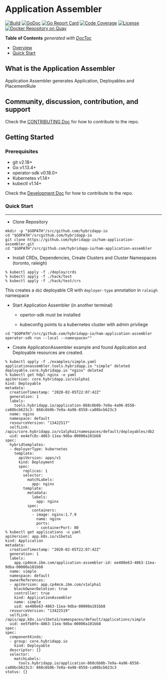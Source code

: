 # Application Assembler

[![Build](http://prow.purple-chesterfield.com/badge.svg?jobs=multiarch-image-ham-application-assembler-postsubmit)](http://prow.purple-chesterfield.com/?job=multiarch-image-ham-application-assembler-postsubmit)
[![GoDoc](https://godoc.org/github.com/hybridapp-io/ham-application-assembler?status.svg)](https://godoc.org/github.com/hybridapp-io/ham-application-assembler)
[![Go Report Card](https://goreportcard.com/badge/github.com/hybridapp-io/ham-application-assembler)](https://goreportcard.com/report/github.com/hybridapp-io/ham-application-assembler)
[![Code Coverage](https://codecov.io/gh/hybridapp-io/ham-application-assembler/branch/master/graphs/badge.svg?branch=master)](https://codecov.io/gh/hybridapp-io/ham-application-assembler?branch=master)
[![License](https://img.shields.io/:license-apache-blue.svg)](http://www.apache.org/licenses/LICENSE-2.0.html)
[![Docker Repository on Quay](https://quay.io/repository/hybridappio/ham-application-assembler/status?token=4b2b7d63-6560-46bf-a421-bec6ddc02a0f "Docker Repository on Quay")](https://quay.io/repository/hybridappio/ham-application-assembler)

<!-- START doctoc generated TOC please keep comment here to allow auto update -->
<!-- DON'T EDIT THIS SECTION, INSTEAD RE-RUN doctoc TO UPDATE -->
**Table of Contents**  *generated with [DocToc](https://github.com/thlorenz/doctoc)*

- [Overview](#overview)
- [Quick Start](#quick-start)

<!-- END doctoc generated TOC please keep comment here to allow auto update -->

## What is the Application Assembler

Application Assembler generates Application, Deployables and PlacementRule

## Community, discussion, contribution, and support

Check the [CONTRIBUTING Doc](CONTRIBUTING.md) for how to contribute to the repo.

## Getting Started

### Prerequisites

- git v2.18+
- Go v1.13.4+
- operator-sdk v0.18.0+
- Kubernetes v1.14+
- kubectl v1.14+

Check the [Development Doc](docs/development.md) for how to contribute to the repo.

### Quick Start

-----

- Clone Repository

```shell
mkdir -p "$GOPATH"/src/github.com/hybridapp-io
cd "$GOPATH"/srcgithub.com/hybridapp-io
git clone https://github.com/hybridapp-io/ham-application-assembler.git
cd "$GOPATH"/src/github.com/hybridapp-io/ham-application-assembler
```

- Install CRDs, Dependencies, Create Clusters and Cluster Namespaces (toronto, raleigh)

```shell
% kubectl apply -f ./deploy/crds
% kubectl apply -f ./hack/test
% kubectl apply -f ./hack/test/crs
```

This creates a `db2` deployable CR with `deployer-type` annotation in `raleigh` namespace

- Start Application Assembler (in another terminal)
    - opertor-sdk must be installed

    - kubeconfig points to a kubernetes cluster with admin privliege

```shell
cd "$GOPATH"/src/github.com/hybridapp-io/ham-application-assembler
operator-sdk run --local --namespace=""
```

- Create ApplicationAssembler example and found Application and Deployable resources are created.

```shell
% kubectl apply -f ./examples/simple.yaml
applicationassembler.tools.hybridapp.io "simple" deleted
deployable.core.hybridapp.io "nginx" deleted
% kubectl get hdpl nginx -o yaml
apiVersion: core.hybridapp.io/v1alpha1
kind: Deployable
metadata:
  creationTimestamp: "2020-02-05T22:07:42Z"
  generation: 1
  labels:
    tools.hybridapp.io/application-868c6b0b-7e9a-4a96-8558-ca08bcb623c3: 868c6b0b-7e9a-4a96-8558-ca08bcb623c3
  name: nginx
  namespace: default
  resourceVersion: "13422517"
  selfLink: /apis/core.hybridapp.io/v1alpha1/namespaces/default/deployables/db2
  uid: ee4efc8c-4863-11ea-9dba-00000a101bb8
spec:
  hybridtemplates:
  - deployerType: kubernetes
    template:
      apiVersion: apps/v1
      kind: Deployment
      spec:
        replicas: 1
        selector:
          matchLabels:
            app: nginx
        template:
          metadata:
            labels:
              app: nginx
          spec:
            containers:
            - image: nginx:1.7.9
              name: nginx
              ports:
              - containerPort: 80
% kubectl get applications -o yaml
apiVersion: app.k8s.io/v1beta1
kind: Application
metadata:
  creationTimestamp: "2020-02-05T22:07:42Z"
  generation: 1
  labels:
    app.cp4mcm.ibm.com/application-assembler-id: ee408e63-4863-11ea-9dba-00000a101bb8
  name: simple
  namespace: default
  ownerReferences:
  - apiVersion: app.cp4mcm.ibm.com/v1alpha1
    blockOwnerDeletion: true
    controller: true
    kind: ApplicationAssembler
    name: simple
    uid: ee408e63-4863-11ea-9dba-00000a101bb8
  resourceVersion: "13422519"
  selfLink: /apis/app.k8s.io/v1beta1/namespaces/default/applications/simple
  uid: ee5fb0fe-4863-11ea-9dba-00000a101bb8
spec:
spec:
  componentKinds:
  - group: core.hybridapp.io
    kind: Deployable
  descriptor: {}
  selector:
    matchLabels:
      tools.hybridapp.io/application-868c6b0b-7e9a-4a96-8558-ca08bcb623c3: 868c6b0b-7e9a-4a96-8558-ca08bcb623c3
status: {}
```
